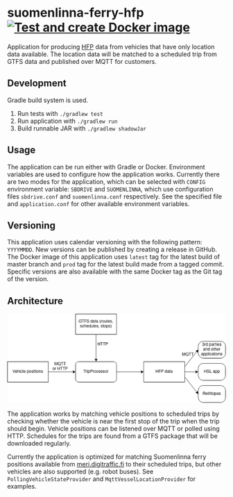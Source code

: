 # suomenlinna-ferry-hfp [![Test and create Docker image](https://github.com/HSLdevcom/suomenlinna-ferry-hfp/actions/workflows/test-and-build.yml/badge.svg)](https://github.com/HSLdevcom/suomenlinna-ferry-hfp/actions/workflows/test-and-build.yml)

Application for producing [HFP](https://digitransit.fi/en/developers/apis/4-realtime-api/vehicle-positions/) data from vehicles that have only location data available. The location data will be matched to a scheduled trip from GTFS data and published over MQTT for customers.

## Development

Gradle build system is used.

1. Run tests with `./gradlew test`
2. Run application with `./gradlew run`
3. Build runnable JAR with `./gradlew shadowJar`

## Usage

The application can be run either with Gradle or Docker. Environment variables are used to configure how the application works. Currently there are two modes for the application, which can be selected with `CONFIG` environment variable: `SBDRIVE` and `SUOMENLINNA`, which use configuration files `sbdrive.conf` and `suomenlinna.conf` respectively. See the specified file and `application.conf` for other available environment variables.

## Versioning

This application uses calendar versioning with the following pattern: `YYYYMMDD`. New versions can be published by creating a release in GitHub. The Docker image of this application uses `latest` tag for the latest build of master branch and `prod` tag for the latest build made from a tagged commit. Specific versions are also available with the same Docker tag as the Git tag of the version.

## Architecture

![Architecture diagram](docs/suomenlinna-ferry-hfp.png)

The application works by matching vehicle positions to scheduled trips by checking whether the vehicle is near the first stop of the trip when the trip should begin. Vehicle positions can be listened over MQTT or polled using HTTP. Schedules for the trips are found from a GTFS package that will be downloaded regularly.

Currently the application is optimized for matching Suomenlinna ferry positions available from [meri.digitraffic.fi](https://www.digitraffic.fi/meriliikenne/) to their scheduled trips, but other vehicles are also supported (e.g. robot buses). See `PollingVehicleStateProvider` and `MqttVesselLocationProvider` for examples.
